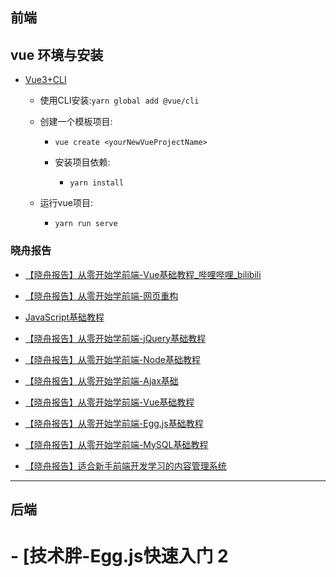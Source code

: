 ## 前端

## vue 环境与安装

-   [Vue3+CLI](https://v3.cn.vuejs.org/guide/installation.html#%E5%91%BD%E4%BB%A4%E8%A1%8C%E5%B7%A5%E5%85%B7-cli)

    -   使用CLI安装:`yarn global add @vue/cli`

    -   创建一个模板项目:

        -   `vue create <yourNewVueProjectName>`

        -   安装项目依赖:

            -   `yarn install`

    -   运行vue项目:

        -   `yarn run serve`

### 晓舟报告

-   [【晓舟报告】从零开始学前端-Vue基础教程\_哔哩哔哩\_bilibili](https://www.bilibili.com/video/BV1er4y1P7UN?spm_id_from=333.999.0.0)

-   [【晓舟报告】从零开始学前端-网页重构](https://www.bilibili.com/video/BV16J411j7gz)

-   [JavaScript基础教程](https://www.bilibili.com/video/BV1GC4y1p7Nu)

-   [【晓舟报告】从零开始学前端-jQuery基础教程](https://www.bilibili.com/video/BV1sv4y1Z7h6)

-   [【晓舟报告】从零开始学前端-Node基础教程](https://www.bilibili.com/video/BV1zf4y1r711)

-   [【晓舟报告】从零开始学前端-Ajax基础](https://www.bilibili.com/video/BV1Nz4y1m7z4)

-   [【晓舟报告】从零开始学前端-Vue基础教程](https://www.bilibili.com/video/BV1er4y1P7UN)

-   [【晓舟报告】从零开始学前端-Egg.js基础教程](https://www.bilibili.com/video/BV1cy4y1H7iX)

-   [【晓舟报告】从零开始学前端-MySQL基础教程](https://www.bilibili.com/video/BV1t54y1W7TR)

-   [【晓舟报告】适合新手前端开发学习的内容管理系统](https://www.bilibili.com/video/BV1ir4y1K7Hp)

***

## 后端

# - \[技术胖-Egg.js快速入门 2
